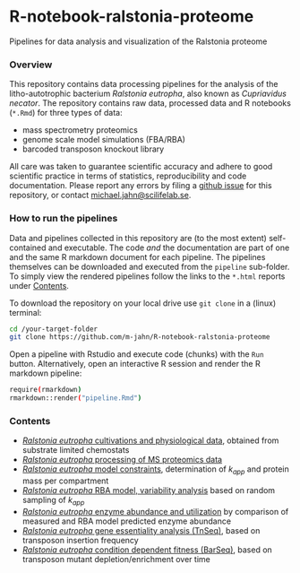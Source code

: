 # R-notebook-ralstonia-proteome

Pipelines for data analysis and visualization of the Ralstonia proteome

### Overview

This repository contains data processing pipelines for the analysis of the litho-autotrophic bacterium *Ralstonia eutropha*, also known as *Cupriavidus necator*. The repository contains raw data, processed data and R notebooks (`*.Rmd`) for three types of data:

- mass spectrometry proteomics
- genome scale model simulations (FBA/RBA)
- barcoded transposon knockout library

All care was taken to guarantee scientific accuracy and adhere to good scientific practice in terms of statistics, reproducibility and code documentation. Please report any errors by filing a [github issue](https://github.com/m-jahn/R-notebook-ralstonia-proteome/issues) for this repository, or contact michael.jahn@scilifelab.se.

### How to run the pipelines

Data and pipelines collected in this repository are (to the most extent) self-contained and executable. The code _and_ the documentation are part of one and the same R markdown document for each pipeline. The pipelines themselves can be downloaded and executed from the `pipeline` sub-folder. To simply view the rendered pipelines follow the links to the `*.html` reports under [Contents](#Contents).

To download the repository on your local drive use `git clone` in a (linux) terminal:

``` bash
cd /your-target-folder
git clone https://github.com/m-jahn/R-notebook-ralstonia-proteome
```

Open a pipeline with Rstudio and execute code (chunks) with the `Run` button.
Alternatively, open an interactive R session and render the R markdown pipeline:

``` bash
require(rmarkdown)
rmarkdown::render("pipeline.Rmd")
```

### Contents

- [_Ralstonia eutropha_ cultivations and physiological data](https://m-jahn.github.io/R-notebook-ralstonia-proteome/Ralstonia_physiology.nb.html), obtained from substrate limited chemostats
- [_Ralstonia eutropha_ processing of MS proteomics data](https://m-jahn.github.io/R-notebook-ralstonia-proteome/Ralstonia_proteomics.nb.html)
- [_Ralstonia eutropha_ model constraints](https://m-jahn.github.io/R-notebook-ralstonia-proteome/Ralstonia_model_constraints.nb.html), determination of *k<sub>app</sub>* and protein mass per compartment
- [_Ralstonia eutropha_ RBA model, variability analysis](https://m-jahn.github.io/R-notebook-ralstonia-proteome/Ralstonia_variability_analysis.nb.html) based on random sampling of *k<sub>app</sub>*
- [_Ralstonia eutropha_ enzyme abundance and utilization](https://m-jahn.github.io/R-notebook-ralstonia-proteome/Ralstonia_enzyme_saturation.nb.html) by comparison of measured and RBA model predicted enzyme abundance
- [_Ralstonia eutropha_ gene essentiality analysis (TnSeq)](https://m-jahn.github.io/R-notebook-ralstonia-proteome/TnSeq-essentiality.nb.html), based on transposon insertion frequency
- [_Ralstonia eutropha_ condition dependent fitness (BarSeq)](https://m-jahn.github.io/R-notebook-ralstonia-proteome/BarSeq-pulse.nb.html), based on transposon mutant depletion/enrichment over time
